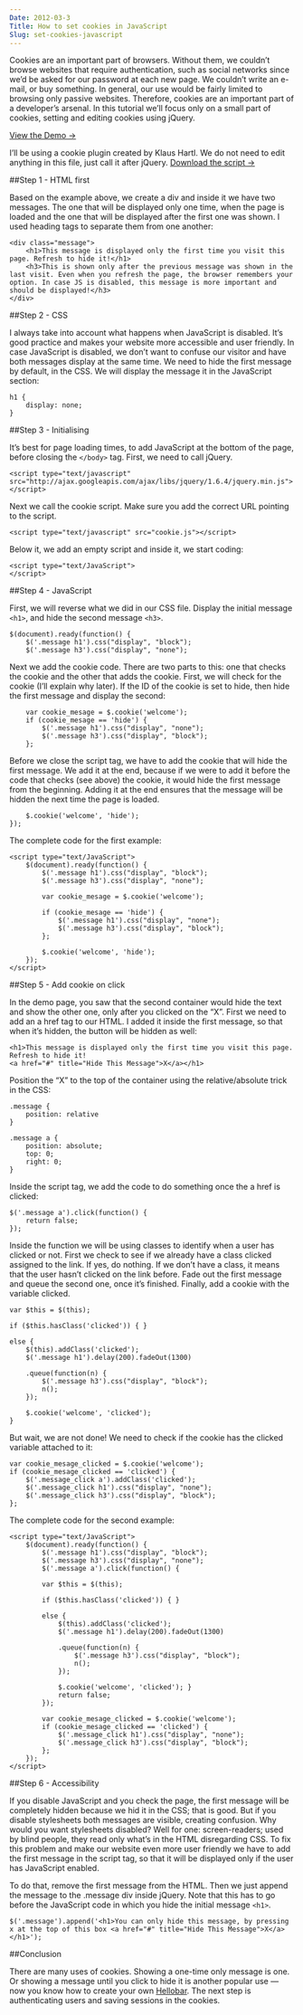 ```yaml
---
Date: 2012-03-3
Title: How to set cookies in JavaScript
Slug: set-cookies-javascript
---
```


Cookies are an important part of browsers. Without them, we couldn’t browse websites that require authentication, such as social networks since we’d be asked for our password at each new page. We couldn’t write an e-mail, or buy something. In general, our use would be fairly limited to browsing only passive websites. Therefore, cookies are an important part of a developer’s arsenal. In this tutorial we’ll focus only on a small part of cookies, setting and editing cookies using jQuery.

<a href="http://dl.dropbox.com/u/48552248/websites/demos/set_cookies/demo.html" class="button">View the Demo &rarr;</a>

I’ll be using a cookie plugin created by Klaus Hartl. We do not need to edit anything in this file, just call it after jQuery. [Download the script →](http://dl.dropbox.com/u/48552248/websites/demos/set_cookies/cookie.js)

##Step 1 - HTML first

Based on the example above, we create a div and inside it we have two messages. The one that will be displayed only one time, when the page is loaded and the one that will be displayed after the first one was shown. I used heading tags to separate them from one another:

	<div class="message">
		<h1>This message is displayed only the first time you visit this page. Refresh to hide it!</h1>
		<h3>This is shown only after the previous message was shown in the last visit. Even when you refresh the page, the browser remembers your option. In case JS is disabled, this message is more important and should be displayed!</h3>
	</div>

##Step 2 - CSS

I always take into account what happens when JavaScript is disabled. It’s good practice and makes your website more accessible and user friendly. In case JavaScript is disabled, we don’t want to confuse our visitor and have both messages display at the same time. We need to hide the first message by default, in the CSS. We will display the message it in the JavaScript section:

	h1 {
		display: none;
	}

##Step 3 - Initialising

It’s best for page loading times, to add JavaScript at the bottom of the page, before closing the `</body>` tag. First, we need to call jQuery.

	<script type="text/javascript" src="http://ajax.googleapis.com/ajax/libs/jquery/1.6.4/jquery.min.js"></script>

Next we call the cookie script. Make sure you add the correct URL pointing to the script.

	<script type="text/javascript" src="cookie.js"></script>

Below it, we add an empty script and inside it, we start coding:

	<script type="text/JavaScript">
	</script>

##Step 4 - JavaScript

First, we will reverse what we did in our CSS file. Display the initial message `<h1>`, and hide the second message `<h3>`.

	$(document).ready(function() {
		$('.message h1').css("display", "block");
		$('.message h3').css("display", "none");

Next we add the cookie code. There are two parts to this: one that checks the cookie and the other that adds the cookie. First, we will check for the cookie (I’ll explain why later). If the ID of the cookie is set to hide, then hide the first message and display the second:

		var cookie_mesage = $.cookie('welcome');
		if (cookie_mesage == 'hide') {
			$('.message h1').css("display", "none");
			$('.message h3').css("display", "block");
		};

Before we close the script tag, we have to add the cookie that will hide the first message. We add it at the end, because if we were to add it before the code that checks (see above) the cookie, it would hide the first message from the beginning. Adding it at the end ensures that the message will be hidden the next time the page is loaded.

		$.cookie('welcome', 'hide');
	});

The complete code for the first example:

	<script type="text/JavaScript">
		$(document).ready(function() {
			$('.message h1').css("display", "block");
			$('.message h3').css("display", "none");

			var cookie_mesage = $.cookie('welcome');

			if (cookie_mesage == 'hide') {
				$('.message h1').css("display", "none");
				$('.message h3').css("display", "block");
			};

			$.cookie('welcome', 'hide');
		});
	</script>

##Step 5 - Add cookie on click

In the demo page, you saw that the second container would hide the text and show the other one, only after you clicked on the “X”. First we need to add an a href tag to our HTML. I added it inside the first message, so that when it’s hidden, the button will be hidden as well:

	<h1>This message is displayed only the first time you visit this page. Refresh to hide it!
	<a href="#" title="Hide This Message">X</a></h1>

Position the “X” to the top of the container using the relative/absolute trick in the CSS:

	.message {
		position: relative
	}

	.message a {
		position: absolute;
		top: 0;
		right: 0;
	}

Inside the script tag, we add the code to do something once the a href is clicked:

	$('.message a').click(function() {
		return false;
	});

Inside the function we will be using classes to identify when a user has clicked or not. First we check to see if we already have a class clicked assigned to the link. If yes, do nothing. If we don’t have a class, it means that the user hasn’t clicked on the link before. Fade out the first message and queue the second one, once it’s finished. Finally, add a cookie with the variable clicked.

	var $this = $(this);

	if ($this.hasClass('clicked')) { }
	
	else {
		$(this).addClass('clicked');
		$('.message h1').delay(200).fadeOut(1300)

		.queue(function(n) {
			$('.message h3').css("display", "block");
			n();
		});

		$.cookie('welcome', 'clicked');
	}

But wait, we are not done! We need to check if the cookie has the clicked variable attached to it:

	var cookie_mesage_clicked = $.cookie('welcome');
	if (cookie_mesage_clicked == 'clicked') {
		$('.message_click a').addClass('clicked');
		$('.message_click h1').css("display", "none");
		$('.message_click h3').css("display", "block");
	};

The complete code for the second example:

	<script type="text/JavaScript">
		$(document).ready(function() {
			$('.message h1').css("display", "block");
			$('.message h3').css("display", "none");
			$('.message a').click(function() {

			var $this = $(this);

			if ($this.hasClass('clicked')) { }

			else {
				$(this).addClass('clicked');
				$('.message h1').delay(200).fadeOut(1300)

				.queue(function(n) {
					$('.message h3').css("display", "block");
					n();
				});

				$.cookie('welcome', 'clicked'); }
				return false;
			});

			var cookie_mesage_clicked = $.cookie('welcome');
			if (cookie_mesage_clicked == 'clicked') {
				$('.message_click h1').css("display", "none");
				$('.message_click h3').css("display", "block");
			};
		});
	</script>

##Step 6 - Accessibility

If you disable JavaScript and you check the page, the first message will be completely hidden because we hid it in the CSS; that is good. But if you disable stylesheets both messages are visible, creating confusion. Why would you want stylesheets disabled? Well for one: screen-readers; used by blind people, they read only what’s in the HTML disregarding CSS. To fix this problem and make our website even more user friendly we have to add the first message in the script tag, so that it will be displayed only if the user has JavaScript enabled.

To do that, remove the first message from the HTML. Then we just append the message to the .message div inside jQuery. Note that this has to go before the JavaScript code in which you hide the initial message `<h1>`.

	$('.message').append('<h1>You can only hide this message, by pressing x at the top of this box <a href="#" title="Hide This Message">X</a></h1>');

##Conclusion

There are many uses of cookies. Showing a one-time only message is one. Or showing a message until you click to hide it is another popular use — now you know how to create your own [Hellobar](http://www.hellobar.com/). The next step is authenticating users and saving sessions in the cookies.